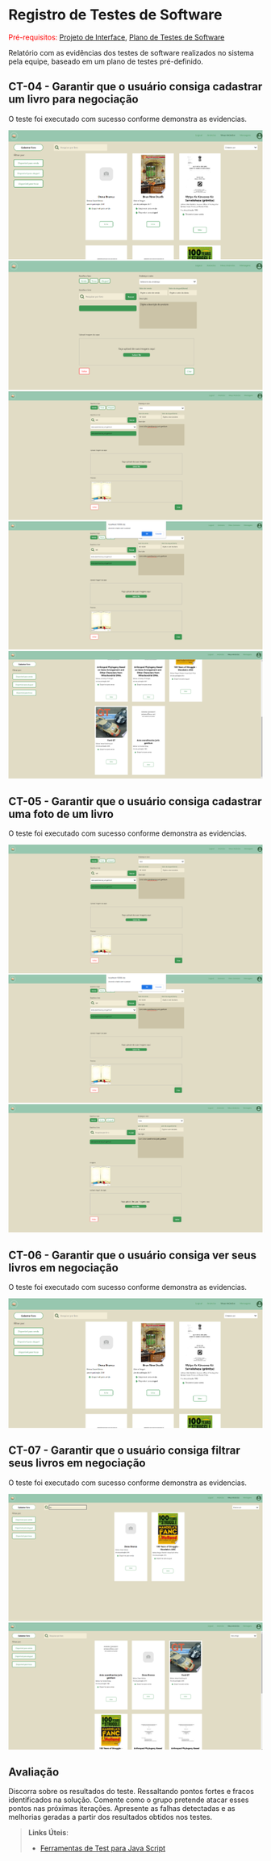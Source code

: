 # Registro de Testes de Software

<span style="color:red">Pré-requisitos: <a href="3-Projeto de Interface.md"> Projeto de Interface</a></span>, <a href="8-Plano de Testes de Software.md"> Plano de Testes de Software</a>

Relatório com as evidências dos testes de software realizados no sistema pela equipe, baseado em um plano de testes pré-definido.

## CT-04 - Garantir que o usuário consiga cadastrar um livro para negociação

O teste foi executado com sucesso conforme demonstra as evidencias.

<img src="/docs/img/ct_04_pagina_1.png" />

<img src="/docs/img/ct_04_pagina_2.png" />

<img src="/docs/img/ct_04_pagina_3.png" />

<img src="/docs/img/ct_04_pagina_4.png" />

<img src="/docs/img/ct_04_pagina_5.png" />

## CT-05 - Garantir que o usuário consiga cadastrar uma foto de um livro

O teste foi executado com sucesso conforme demonstra as evidencias.

<img src="/docs/img/ct_05_pagina_1.png" />

<img src="/docs/img/ct_05_pagina_2.png" />

<img src="/docs/img/ct_05_pagina_3.png" />

## CT-06 - Garantir que o usuário consiga ver seus livros em negociação

O teste foi executado com sucesso conforme demonstra as evidencias.

<img src="/docs/img/ct_06_pagina_1.png" />

## CT-07 - Garantir que o usuário consiga filtrar seus livros em negociação

O teste foi executado com sucesso conforme demonstra as evidencias.

<img src="/docs/img/ct_07_pagina_1.png" />

<img src="/docs/img/ct_07_pagina_2.png" />

## Avaliação

Discorra sobre os resultados do teste. Ressaltando pontos fortes e fracos identificados na solução. Comente como o grupo pretende atacar esses pontos nas próximas iterações. Apresente as falhas detectadas e as melhorias geradas a partir dos resultados obtidos nos testes.

> **Links Úteis**:
> - [Ferramentas de Test para Java Script](https://geekflare.com/javascript-unit-testing/)
